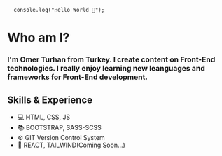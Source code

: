 ```
  console.log("Hello World 👋");
```
# Who am I?
### I'm Omer Turhan from Turkey. I create content on Front-End technologies. I really enjoy learning new leanguages and frameworks for Front-End development.

## Skills & Experience

- 💻 HTML, CSS, JS
- 📚 BOOTSTRAP, SASS-SCSS
- ⚙ GIT Version Control System
- 🎯 REACT, TAILWIND(Coming Soon...)
